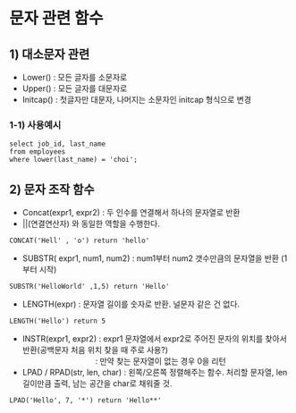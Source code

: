 <h1> 문자 관련 함수 </h1>

<h2> 1) 대소문자 관련 </h2>

- Lower() : 모든 글자를 소문자로
- Upper() : 모든 글자를 대문자로
- Initcap() : 첫글자만 대문자, 나머지는 소문자인 initcap 형식으로 변경 

<h3> 1-1) 사용예시 </h3> 

~~~
select job_id, last_name 
from employees
where lower(last_name) = 'choi'; 
~~~


<h2> 2) 문자 조작 함수 </h2>

- Concat(expr1, expr2) : 두 인수를 연결해서 하나의 문자열로 반환
- ||(연결연산자) 와 동일한 역할을 수행한다. 
~~~
CONCAT('Hell' , 'o') return 'hello'
~~~
- SUBSTR( expr1, num1, num2) : num1부터 num2 갯수만큼의 문자열을 반환 (1부터 시작) 
~~~
SUBSTR('HelloWorld' ,1,5) return 'Hello'
~~~
- LENGTH(expr) : 문자열 길이를 숫자로 반환. 널문자 같은 건 없다. 
~~~
LENGTH('Hello') return 5 
~~~
- INSTR(expr1, expr2) :  expr1 문자열에서 expr2로 주어진 문자의 위치를 찾아서 반환(공백문자 처음 위치 찾을 때 주로 사용?) <br>
&nbsp; &nbsp; &nbsp; &nbsp; &nbsp; &nbsp; &nbsp;&nbsp; &nbsp; &nbsp; &nbsp; &nbsp; &nbsp; &nbsp;&nbsp; &nbsp;&nbsp; &nbsp;  : 만약 찾는 문자열이 없는 경우 0을 리턴
- LPAD / RPAD(str, len, char) : 왼쪽/오른쪽 정렬해주는 함수. 처리할 문자열, len 길이만큼 출력, 남는 공간을 char로 채워줄 것. 
~~~
LPAD('Hello', 7, '*') return 'Hello**' 
~~~
